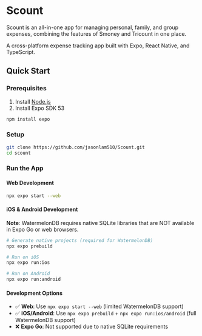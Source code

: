 # Scount
Scount is an all-in-one app for managing personal, family, and group expenses, combining the features of Smoney and Tricount in one place.

A cross-platform expense tracking app built with Expo, React Native, and TypeScript.

## Quick Start

### Prerequisites

1. Install [Node.js](https://nodejs.org)
2. Install Expo SDK 53

```bash
npm install expo
```

### Setup

```bash
git clone https://github.com/jasonlam510/Scount.git
cd scount
```

### Run the App

#### Web Development

```bash
npx expo start --web
```

#### iOS & Android Development

**Note**: WatermelonDB requires native SQLite libraries that are NOT available in Expo Go or web browsers.

```bash
# Generate native projects (required for WatermelonDB)
npx expo prebuild

# Run on iOS
npx expo run:ios

# Run on Android  
npx expo run:android
```

#### Development Options

- ✅ **Web**: Use `npx expo start --web` (limited WatermelonDB support)
- ✅ **iOS/Android**: Use `npx expo prebuild` + `npx expo run:ios/android` (full WatermelonDB support)
- ❌ **Expo Go**: Not supported due to native SQLite requirements

